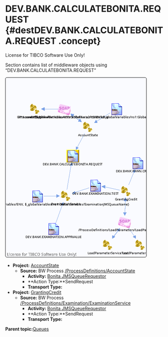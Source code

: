 # DEV.BANK.CALCULATEBONITA.REQUEST {#destDEV.BANK.CALCULATEBONITA.REQUEST .concept}

License for TIBCO Software Use Only!

Section contains list of middleware objects using “DEV.BANK.CALCULATEBONITA.REQUEST”

![](dest_Id89.png)

-   **Project:** [AccountState](../projs/AccountState.md)
    -   **Source:**  BW Process [/ProcessDefinitions/AccountState](../../../projects/AccountState/ProcessDefinitions/AccountState.process.md)
        -   **Activity:** [Bonita JMSQueueRequestor](../projs/act_88.md)
        -   **Action Type:**SendRequest
        -   **Transport Type:**
-   **Project:** [GrantingCredit](../projs/GrantingCredit.md)
    -   **Source:**  BW Process [/ProcessDefinitions/Examination/ExaminationService](../../../projects/GrantingCredit/ProcessDefinitions/Examination/ExaminationService.process.md)
        -   **Activity:** [Bonita JMSQueueRequestor](../projs/act_111.md)
        -   **Action Type:**SendRequest
        -   **Transport Type:**

**Parent topic:**[Queues](../../../crossref/dest/msgs/Group_Id152.md)

